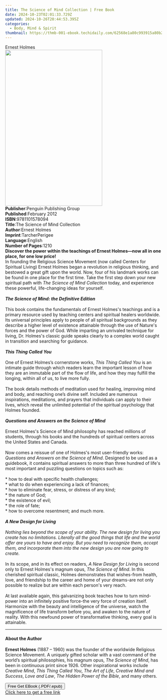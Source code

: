 ```yaml
---
title: The Science of Mind Collection | Free Book
date: 2024-10-23T02:01:33.729Z
updated: 2024-10-26T20:44:53.395Z
categories:
  - Body, Mind & Spirit
thumbnail: https://thmb-001-ebook.techidaily.com/62568e1a80c993915a80b26a36b1306913e6e34ff3b116ac40346a0a91d6de12.jpg
---
```

<main id="book-container">
  <div class="flex flex-col">
    <div class="book-brief flex-1 py-6 px-4 sm:p-6 md:py-10 md:px-8">
      <!-- brief-->
      <div class="book-brief-main">Ernest Holmes</div>
    </div>
    <div
      class="book-meta-info flex-1 grid gap-4 col-start-1 col-end-3 row-start-1 sm:mb-6 sm:grid-cols-4 lg:gap-6 lg:col-start-2 lg:row-end-6 lg:row-span-6 lg:mb-0"
    >
      <div
        class="book-meta-info-left place-content-center mt-4 p-4 text-sm leading-6 col-start-2 col-span-2 dark:text-slate-400"
      >
        <img
          class="w-full h-500 object-cover rounded-lg sm:h-255 sm:col-span-2 lg:col-span-full"
          src="https://img-001-ebook.techidaily.com/f1d9365431dc041d172390abf9c06b4e40c60d80cd107e39f62a98a243c336ad.jpg"
          alt=""
          width="312"
          height="500"
        />
      </div>
      <div
        class="book-meta-info-right mt-2 col-start-1 row-start-2 col-span-3 self-center"
      >
        <!-- meta data  -->
        <div class="flex flex-col px-4 md:px-8">
          <div class="flex-1">
            <strong>Publisher</strong>:<span class="px-2"
              >Penguin Publishing Group</span
            >
          </div>
          <div class="flex-1">
            <strong>Published</strong>:<span class="px-2">February 2012</span>
          </div>
          <div class="flex-1">
            <strong>ISBN</strong>:<span class="px-2">9781101578094</span>
          </div>
          <div class="flex-1">
            <strong>Title</strong>:<span class="px-2"
              >The Science of Mind Collection</span
            >
          </div>
          <div class="flex-1">
            <strong>Author</strong>:<span class="px-2">Ernest Holmes</span>
          </div>
          <div class="flex-1">
            <strong>Imprint</strong>:<span class="px-2">TarcherPerigee</span>
          </div>
          <div class="flex-1">
            <strong>Language</strong>:<span class="px-2">English</span>
          </div>
          <div class="flex-1">
            <strong>Number of Pages</strong>:<span class="px-2">1210</span>
          </div>
        </div>
      </div>
    </div>
    <div class="book-description flex-1 py-6 px-4 sm:p-6 md:py-10 md:px-8">
      <div class="book-description-main">
        <div accordion-content="" id="description">
          <b
            >Discover the power within the teachings of Ernest Holmes—now all in
            one place, for one low price!</b
          ><br />
          In founding the Religious Science Movement (now called Centers for
          Spiritual Living) Ernest Holmes began a revolution in religious
          thinking, and bestowed a great gift upon the world. Now, four of his
          landmark works can be found in one place for the first time. Take the
          first step down your new spiritual path with&nbsp;<i
            >The Science of Mind Collection</i
          >&nbsp;today, and experience these powerful, life-changing ideas for
          yourself.<br />
          <b>&nbsp;</b><br />
          <b><i>The Science of Mind: the Definitive Edition</i></b
          ><br /><br />
          This book contains the fundamentals of Ernest Holmes's teachings and
          is a primary resource used by teaching centers and spiritual healers
          worldwide. Its universal principles apply to people of all spiritual
          backgrounds as they describe a higher level of existence attainable
          through the use of Nature's forces and the power of God. While
          imparting an unrivaled technique for living, Dr. Holmes's classic
          guide speaks clearly to a complex world caught in transition and
          searching for guidance.<br /><b> &nbsp;</b><br />
          <b><i>This Thing Called You</i></b
          ><br /><b> &nbsp;</b><br />
          One of Ernest Holmes’s cornerstone works,
          <i>This Thing Called You</i> is an intimate guide through which
          readers learn the important lesson of how they are an immutable part
          of the flow of life, and how they may fulfill the longing, within all
          of us, to live more fully.<br /><br />
          The book details methods of meditation used for healing, improving
          mind and body, and reaching one’s divine self. Included are numerous
          inspirations, meditations, and prayers that individuals can apply to
          their lives, which reveal the unlimited potential of the spiritual
          psychology that Holmes founded.<br />
          <b>&nbsp;</b><br />
          <b><i>Questions and Answers on the Science of Mind</i></b
          ><br /><br />
          Ernest Holmes's Science of Mind philosophy has reached millions of
          students, through his books and the hundreds of spiritual centers
          across the United States and Canada.<br />
          &nbsp;<br />
          Now comes a reissue of one of Holmes's most user-friendly works:
          <i>Questions and Answers on the Science of Mind</i>. Designed to be
          used as a guidebook, it contains spiritual answers to more than three
          hundred of life's most important and puzzling questions on topics such
          as:<br />
          &nbsp;<br />
          * how to deal with specific health challenges;<br />
          * what to do when experiencing a lack of finances;<br />
          * how to eliminate fear, stress, or distress of any kind;<br />
          * the nature of God;<br />
          * the existence of evil;<br />
          * the role of fate;<br />
          * how to overcome resentment; and much more.<br />
          <b>&nbsp;</b><br />
          <b><i>A New Design for Living</i></b
          ><br /><br />
          <i
            >Nothing lies beyond the scope of your ability. The new design for
            living you create has no limitations. Literally all the good things
            that life and the world offer are yours to have and enjoy. But you
            need to recognize them, accept them, and incorporate them into the
            new design you are now going to create.&nbsp;</i
          ><br /><br />
          In its scope, and in its effect on readers,&nbsp;<i
            >A New Design for Living</i
          >&nbsp;is second only to Ernest Holmes's magnum opus,&nbsp;<i
            >The Science of Mind</i
          >. In this cherished spiritual classic, Holmes demonstrates that
          wishes-from health, love, and friendship to the career and home of
          your dreams-are not only possible to realize but are within each
          person's very reach.<br /><br />
          At last available again, this galvanizing book teaches how to turn
          mind-power into an infinitely positive force-the very force of
          creation itself. Harmonize with the beauty and intelligence of the
          universe, watch the magnificence of life transform before you, and
          awaken to the nature of reality. With this newfound power of
          transformative thinking, every goal is attainable.
        </div>
        <div class="accordion-fader"></div>
      </div>
    </div>
    <div class="book-excerpts flex-1 py-6 px-4 sm:p-6 md:py-10 md:px-8">
      <!-- excerpts-->
      <div class="book-excerpts-main">
        <hr />
        <h4 class="placeholder placeholder-heading">
          <span>About the Author</span>
        </h4>
        <p>
          <b>Ernest Holmes</b> (1887 – 1960) was the founder of the worldwide
          Religious Science Movement. A uniquely gifted scholar with a vast
          command of the world’s spiritual philosophies, his magnum opus,
          <i>The Science of Mind</i>, has been in continuous print since 1926.
          Other inspirational works include <i>Creative Mind</i>,
          <i>This Thing Called You</i>, <i>The Art of Life</i>,
          <i>Creative Mind and Success</i>, <i>Love and Law</i>,
          <i>The Hidden Power of the Bible</i>, and many others.
        </p>
      </div>
    </div>
    <div
      class="book-about-author flex-1 py-6 px-4 sm:p-6 md:py-10 md:px-8"
    ></div>
    <div class="book-free-get flex-1 py-6 px-4 sm:p-6 md:py-10 md:px-8">
      <button
        id="btn-free-get"
        class="bg-blue-500 hover:bg-blue-700 text-white font-bold py-2 px-4 rounded"
      >
        Free Get EBook (.PDF/.epub)
      </button>
      <div id="countdown-display" class="px-2 text-lg mt-2"></div>
      <a
        id="free-link"
        class="hidden bg-blue-500 hover:bg-blue-700 text-white font-bold py-2 px-4 rounded"
        href="https://www.ebooks.com/en-us/book/861293/the-science-of-mind-collection/ernest-holmes/"
        target="_blank"
        >Click here to get a free link</a
      >
    </div>
    <script>
      let countdownTime = 0;
      let countdownInterval = null;
      document
        .getElementById('btn-free-get')
        .addEventListener('click', startCountdown);
      function startCountdown() {
        countdownTime = new Date().getTime() + 60000 * 3;
        countdownInterval = setInterval(updateCountdown, 1000);
        document.getElementById('btn-free-get').disabled = true;
        document
          .getElementById('btn-free-get')
          .classList.add('bg-gray-500', 'cursor-not-allowed');
      }
      function updateCountdown() {
        let currentTime = new Date().getTime();
        let timeLeft = countdownTime - currentTime;
        let secondsLeft = Math.floor(timeLeft / 1000);
        document.getElementById('countdown-display').innerHTML =
          `Remaining time: ${secondsLeft} seconds.`;
        if (secondsLeft <= 0) {
          clearInterval(countdownInterval);
          document.getElementById('btn-free-get').classList.add('hidden');
          document.getElementById('free-link').classList.remove('hidden');
          document.getElementById('countdown-display').innerHTML = '';
        }
      }
    </script>
  </div>
</main>

<ins class="adsbygoogle"
      style="display:block"
      data-ad-client="ca-pub-7571918770474297"
      data-ad-slot="8358498916"
      data-ad-format="auto"
      data-full-width-responsive="true"></ins>
    